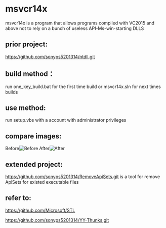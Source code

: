 # msvcr14x 
msvcr14x is a program that allows programs compiled with VC2015 and above not to rely on a bunch of useless API-Ms-win-starting DLLS

## prior project:
https://github.com/sonyps5201314/ntdll.git

## build method：
run one_key_build.bat for the first time build or msvcr14x.sln for next times builds

## use method:
run setup.vbs with a account with administrator privileges

## compare images:
Before![Before](images/before.png)      After![After](images/after.png)

## extended project:
https://github.com/sonyps5201314/RemoveApiSets.git is a tool for remove ApiSets for existed executable files

## refer to:
https://github.com/Microsoft/STL

https://github.com/sonyps5201314/YY-Thunks.git